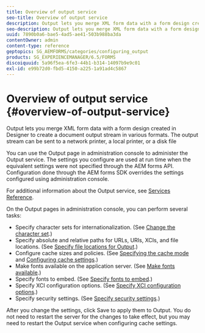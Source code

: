 ```yaml
---
title: Overview of output service
seo-title: Overview of output service
description: Output lets you merge XML form data with a form design created in Designer to create a document output stream in various formats.
seo-description: Output lets you merge XML form data with a form design created in Designer to create a document output stream in various formats.
uuid: 7890b0a6-bae5-4ad5-ae41-503b988ba3da
contentOwner: admin
content-type: reference
geptopics: SG_AEMFORMS/categories/configuring_output
products: SG_EXPERIENCEMANAGER/6.5/FORMS
discoiquuid: 5a96f5ea-6fe3-44b1-b314-14097b9e9c01
exl-id: e99b72d0-fbd5-4150-a225-1a91ad4c5867
---
```

# Overview of output service {#overview-of-output-service}

Output lets you merge XML form data with a form design created in Designer to create a document output stream in various formats. The output stream can be sent to a network printer, a local printer, or a disk file

You can use the Output page in administration console to administer the Output service. The settings you configure are used at run time when the equivalent settings were not specified through the AEM forms API. Configuration done through the AEM forms SDK overrides the settings configured using administration console.

For additional information about the Output service, see [Services Reference](https://www.adobe.com/go/learn_aemforms_services_61).

On the Output pages in administration console, you can perform several tasks:

* Specify character sets for internationalization. (See [Change the character set](/help/forms/using/admin-help/change-character-set.md#change-the-character-set).)
* Specify absolute and relative paths for URLs, URIs, XCIs, and file locations. (See [Specify file locations for Output](/help/forms/using/admin-help/specify-file-locations-output.md#specify-file-locations-for-output).)
* Configure cache sizes and policies. (See [Specifying the cache mode](/help/forms/using/admin-help/configuring-caching-output.md#specifying-the-cache-mode) and [Configuring cache settings](/help/forms/using/admin-help/configuring-caching-output.md#configuring-cache-settings).)
* Make fonts available on the application server. (See [Make fonts available](/help/forms/using/admin-help/make-fonts-available.md#make-fonts-available).)
* Specify fonts to embed. (See [Specify fonts to embed](/help/forms/using/admin-help/specify-fonts-embed.md#specify-fonts-to-embed).)
* Specify XCI configuration options. (See [Specify XCI configuration options](/help/forms/using/admin-help/specify-xci-configuration-options.md#specify-xci-configuration-options).)
* Specify security settings. (See [Specify security settings](/help/forms/using/admin-help/specify-security-settings.md#specify-security-settings).)

After you change the settings, click Save to apply them to Output. You do not need to restart the server for the changes to take effect, but you may need to restart the Output service when configuring cache settings.
